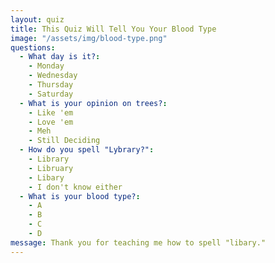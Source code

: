 ```yaml
---
layout: quiz
title: This Quiz Will Tell You Your Blood Type
image: "/assets/img/blood-type.png"
questions:
  - What day is it?:
    - Monday
    - Wednesday
    - Thursday
    - Saturday
  - What is your opinion on trees?:
    - Like 'em
    - Love 'em
    - Meh
    - Still Deciding
  - How do you spell "Lybrary?":
    - Library
    - Libruary
    - Libary
    - I don't know either
  - What is your blood type?:
    - A
    - B
    - C
    - D
message: Thank you for teaching me how to spell "libary."
---
```


<script>
  let answers = ["A", "B", "AB", "O"];

  /*
   * Must define this function for each quiz. Returns the result of the quiz.
   * 
   * @return String The result of the quiz.
   */
  function getResult() {
    return "You got: " + answers[Math.floor(Math.random() * answers.length)] + "!";
  }
</script>